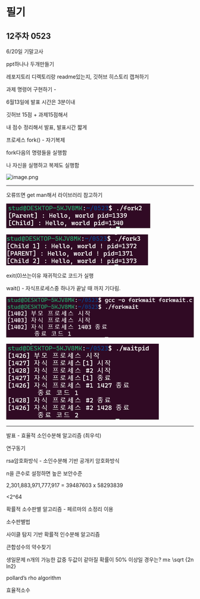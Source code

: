 
# 필기

## 12주차 0523

6/20일 기말고사

ppt하나나 두개만들기

레포지토리 디렉토리랑 readme있는지, 깃허브 히스토리 캡쳐하기

과제 명령어 구현하기 - 

6월13일에 발표 시간은 3분이내

깃허브 15점 + 과제15점해서

내 점수 정리해서 발표, 발표시간 짧게

프로세스 fork() - 자기복제

fork다음의 명령들을 실행함

나 자신을 실행하고 복제도 실행함

![image.png](image/image/image.png)

_________________

오류뜨면 get man해서 라이브러리 참고하기

![image.png](image/image%201.png)

![image.png](image/image%202.png)

exit(0)쓰는이유  재귀적으로 코드가 실행

wait() - 자식프로세스중 하나가 끝날 때 까지 기다림.

 

![image.png](image/image%203.png)

![image.png](image/image%204.png)

_____________

발표 - 효율적 소인수분해 알고리즘 (최우석)

연구동기

rsa암호화방식 - 소인수분해 기반 공개키 암호화방식

n을 큰수로 설정하면 높은 보안수준

2,301,883,971,777,917 = 39487603 x 58293839

<2^64

확률적 소수판별 알고리즘 - 페르마의 소정리 이용

소수판별법

사이클 탐지 기반 확률적 인수분해 알고리즘

큰합성수의 약수찾기 

생일문제 n개의 가능한 값중 두값이 같아질 확률이 50% 이상일 경우는?  m≥ \sqrt {2n ln2}

pollard’s rho algorithm

효율적소수
